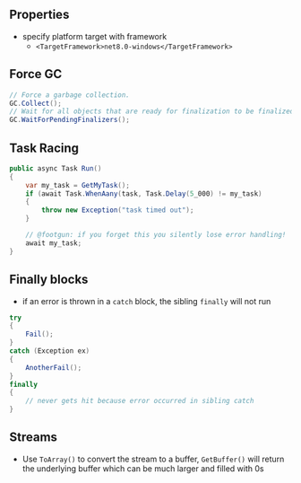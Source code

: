 ## Properties

- specify platform target with framework
    - `<TargetFramework>net8.0-windows</TargetFramework>`

## Force GC

```c#
// Force a garbage collection.
GC.Collect();
// Wait for all objects that are ready for finalization to be finalized.
GC.WaitForPendingFinalizers();
```

## Task Racing

```c#
public async Task Run()
{
    var my_task = GetMyTask();
    if (await Task.WhenAany(task, Task.Delay(5_000) != my_task)
    {
        throw new Exception("task timed out");
    }

    // @footgun: if you forget this you silently lose error handling!
    await my_task;
}
```

## Finally blocks

- if an error is thrown in a `catch` block, the sibling `finally` will not run

```c#
try
{
    Fail();
}
catch (Exception ex)
{
    AnotherFail();
}
finally
{
    // never gets hit because error occurred in sibling catch
}
```

## Streams

- Use `ToArray()` to convert the stream to a buffer, `GetBuffer()` will return the underlying buffer which can be much larger and filled with 0s
